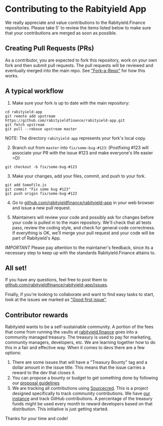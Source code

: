 Contributing to the Rabityield App
=======

We really appreciate and value contributions to the Rabityield.Finance repositories. Please take 5' to review the items listed below to make sure that your contributions are merged as soon as possible.

## Creating Pull Requests (PRs)

As a contributor, you are expected to fork this repository, work on your own fork and then submit pull requests. The pull requests will be reviewed and eventually merged into the main repo. See ["Fork-a-Repo"](https://help.github.com/articles/fork-a-repo/) for how this works.

## A typical workflow

1) Make sure your fork is up to date with the main repository:

```
cd rabityield-app
git remote add upstream https://github.com/rabityieldfinance/rabityield-app.git
git fetch upstream
git pull --rebase upstream master
```
NOTE: The directory `rabityield-app` represents your fork's local copy.

2) Branch out from `master` into `fix/some-bug-#123`:
(Postfixing #123 will associate your PR with the issue #123 and make everyone's life easier =D)
```
git checkout -b fix/some-bug-#123
```

3) Make your changes, add your files, commit, and push to your fork.

```
git add SomeFile.js
git commit "Fix some bug #123"
git push origin fix/some-bug-#123
```

4) Go to [github.com/rabityieldfinance/rabityield-app](https://github.com/rabityieldfinance/rabityield-app) in your web browser and issue a new pull request.

5) Maintainers will review your code and possibly ask for changes before your code is pulled in to the main repository. We'll check that all tests pass, review the coding style, and check for general code correctness. If everything is OK, we'll merge your pull request and your code will be part of Rabityield's App.

*IMPORTANT* Please pay attention to the maintainer's feedback, since its a necessary step to keep up with the standards Rabityield.Finance attains to.

## All set!

If you have any questions, feel free to post them to [github.com/rabityieldfinance/rabityield-app/issues](https://github.com/rabityieldfinance/rabityield-app/issues).

Finally, if you're looking to collaborate and want to find easy tasks to start, look at the issues we marked as ["Good first issue"](https://github.com/rabityieldfinance/rabityield-app/issues?q=label%3A%22good+first+issue%22).

## Contributor rewards 

Rabityield wants to be a self-sustainable community. A portion of the fees that come from running the vaults at [rabityield.finance](https://app.rabityield.finance) goes into a community managed treasury. The treasury is used to pay for marketing, community managers, developers, etc. We are learning together how to do this in a fair and effective way. When it comes to devs there are a few options: 

1. There are some issues that will have a "Treasury Bounty" tag and a dollar amount in the issue title. This means that the issue carries a reward to the dev that closes it. 
2. You can propose a bounty or budget to get something done by following our [proposal guidelines](PROPOSAL_GUIDELINES.md)
3. We are tracking all contributions using [Sourcecred](https://sourcecred.io/). This is a project designed specifically to track community contributions. We have [our instance](https://rabityield.finance/rabityield-cred/#/explorer) and track GitHub contributions. A percentage of the treasury funds might be used every month to reward developers based on that distribution. This initiative is just getting started.

Thanks for your time and code!
